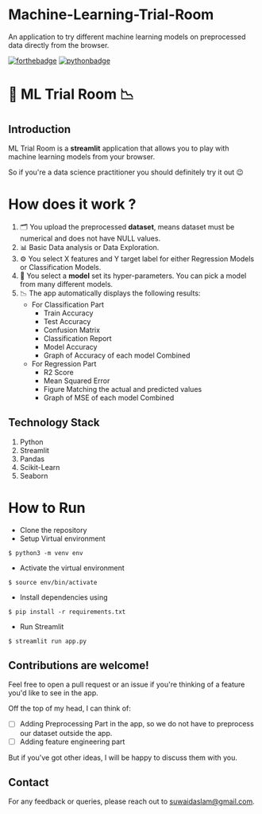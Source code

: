 # Machine-Learning-Trial-Room
An application to try different machine learning models on preprocessed data directly from the browser.

[![forthebadge](https://forthebadge.com/images/badges/built-with-love.svg)](https://forthebadge.com)
[![pythonbadge](https://forthebadge.com/images/badges/made-with-python.svg)](https://forthebadge.com)

# 📱 ML Trial Room 📉
## Introduction 
 ML Trial Room is a **streamlit** application that allows you to play with machine learning models from your browser.

So if you're a data science practitioner you should definitely try it out :wink:

# How does it work ?

1. 🗂️ You upload the preprocessed **dataset**, means dataset must be numerical and does not have NULL values.
2. 📊 Basic Data analysis or Data Exploration.
3. ⚙️ You select X features and Y target label for either Regression Models or Classification Models.
4. 🤖 You select a **model** set its hyper-parameters. You can pick a model from many different models.
5. 📉 The app automatically displays the following results:
   - For Classification Part
      - Train Accuracy
      - Test Accuracy
      - Confusion Matrix
      - Classification Report
      - Model Accuracy
      - Graph of Accuracy of each model Combined
   - For Regression Part
      - R2 Score
      - Mean Squared Error
      - Figure Matching the actual and predicted values
      - Graph of MSE of each model Combined

## Technology Stack 

1. Python 
2. Streamlit 
3. Pandas
4. Scikit-Learn
5. Seaborn

# How to Run 

- Clone the repository
- Setup Virtual environment
```
$ python3 -m venv env
```
- Activate the virtual environment
```
$ source env/bin/activate
```
- Install dependencies using
```
$ pip install -r requirements.txt
```
- Run Streamlit
```
$ streamlit run app.py
```
## Contributions are welcome!

Feel free to open a pull request or an issue if you're thinking of a feature you'd like to see in the app.

Off the top of my head, I can think of:

- [ ] Adding Preprocessing Part in the app, so we do not have to preprocess our dataset outside the app.
- [ ] Adding  feature engineering part

But if you've got other ideas, I will be happy to discuss them with you.

## Contact

For any feedback or queries, please reach out to [suwaidaslam@gmail.com](suwaidaslam@gmail.com).
